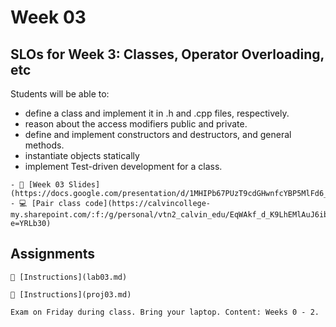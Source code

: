 # Week 03

## SLOs for Week 3: Classes, Operator Overloading, etc

Students will be able to:

- define a class and implement it in .h and .cpp files, respectively.
- reason about the access modifiers public and private.
- define and implement constructors and destructors, and general methods.
- instantiate objects statically
- implement Test-driven development for a class.

```{note} Resources
- 📜 [Week 03 Slides](https://docs.google.com/presentation/d/1MHIPb67PUzT9cdGHwnfcYBP5MlFd6_wg44jWBtG3UGc/edit#slide=id.p)
- 💻 [Pair class code](https://calvincollege-my.sharepoint.com/:f:/g/personal/vtn2_calvin_edu/EqWAkf_d_K9LhEMlAuJ6ibUBYDWKLhX2GuafwPg2AJWC3Q?e=YRLb30)
```

## Assignments

```{attention} Lab 03: Classes
📄 [Instructions](lab03.md)
```

```{caution} Project 03: Classes
📄 [Instructions](proj03.md)
```

```{important} Exam 1
Exam on Friday during class. Bring your laptop. Content: Weeks 0 - 2.
```
